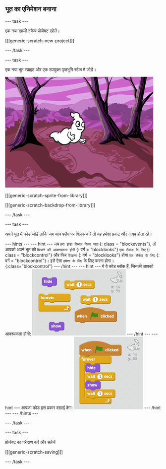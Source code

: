 ## भूत का एनिमेशन बनाना

\--- task \---

एक नया खाली स्क्रैच प्रोजेक्ट खोलें।

[[[generic-scratch-new-project]]]

\--- /task \---

\--- task \---

एक नया भूत स्प्राइट और एक उपयुक्त पृष्ठभूमि स्टेज में जोड़ें।

![screenshot](images/ghost-ghost.png)

[[[generic-scratch-sprite-from-library]]]

[[[generic-scratch-backdrop-from-library]]]

\--- /task \---

\--- task \---

अपने भूत में कोड जोड़ें ताकि जब आप फ्लैग पर क्लिक करें तो यह हमेशा प्रकट और गायब होता रहे।

\--- hints \--- \--- hint \--- जब `हरा झंडा क्लिक किया जाए` {: class = "blockevents"}, तो आपको अपने भूत को `​​छिपाने की आवश्यकता होगी` {: वर्ग = "blocklooks"} `एक सेकंड के लिए` {: class = "blockcontrol"} और फिर `दिखाना` {: वर्ग = "blocklooks"} होगा `एक सेकंड के लिए` {: वर्ग = "blockcontrol"}। इसे ऐसा `हमेशा के लिए` के लिए करना होगा।{:class=”blockcontrol”} \--- /hint \--- \--- hint \--- ये वे कोड ब्लॉक हैं, जिनकी आपको आवश्यकता होगी: ![screenshot](images/ghost-appear-blocks.png) \--- /hint \--- \--- hint \--- आपका कोड इस प्रकार दखाई देगा: ![screenshot](images/ghost-appear-code.png) \--- /hint \--- \--- /hints \---

\--- /task \---

\--- task \---

प्रोजेक्ट का परीक्षण करें और सहेजें

[[[generic-scratch-saving]]]

\--- /task \---
